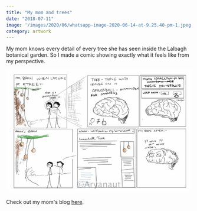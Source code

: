 ```yaml
---
title: "My mom and trees"
date: "2018-07-11"
image: '/images/2020/06/whatsapp-image-2020-06-14-at-9.25.40-pm-1.jpeg'
category: artwork
---
```


My mom knows every detail of every tree she has seen inside the Lalbagh botanical garden. So I made a comic showing exactly what it feels like from my perspective.

![](/images/2020/06/whatsapp-image-2020-06-14-at-9.25.40-pm-1.jpeg)

Check out my mom's blog [here](naturallyhema.com).
